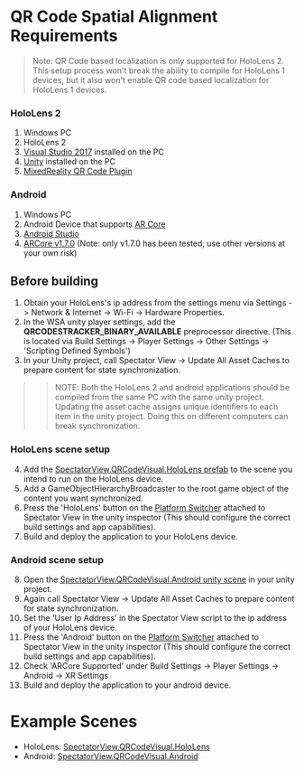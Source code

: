 # QR Code Spatial Alignment Requirements
> Note: QR Code based localization is only supported for HoloLens 2. This setup process won't break the ability to compile for HoloLens 1 devices, but it also won't enable QR code based localization for HoloLens 1 devices.

### HoloLens 2
1. Windows PC
2. HoloLens 2
3. [Visual Studio 2017](https://visualstudio.microsoft.com/vs/) installed on the PC
4. [Unity](https://unity3d.com/get-unity/download) installed on the PC
5. [MixedReality QR Code Plugin](https://github.com/dorreneb/mixed-reality/releases)

### Android
1. Windows PC
2. Android Device that supports [AR Core](https://developers.google.com/ar/discover/supported-devices)
3. [Android Studio](https://developer.android.com/studio)
4. [ARCore v1.7.0](https://github.com/google-ar/arcore-unity-sdk/releases/tag/v1.7.0) (Note: only v1.7.0 has been tested, use other versions at your own risk)

## Before building
1. Obtain your HoloLens's ip address from the settings menu via Settings -> Network & Internet -> Wi-Fi -> Hardware Properties.
2. In the WSA unity player settings, add the **QRCODESTRACKER_BINARY_AVAILABLE** preprocessor directive. (This is located via Build Settings -> Player Settings -> Other Settings -> 'Scripting Defined Symbols')
3. In your Unity project, call Spectator View -> Update All Asset Caches to prepare content for state synchronization.

>> NOTE: Both the HoloLens 2 and android applications should be compiled from the same PC with the same unity project. Updating the asset cache assigns unique identifiers to each item in the unity project. Doing this on different computers can break synchronization.

### HoloLens scene setup
4. Add the [SpectatorView.QRCodeVisual.HoloLens prefab](Prefabs/SpectatorView.QRCodeVisual.HoloLens.prefab) to the scene you intend to run on the HoloLens device.
5. Add a GameObjectHierarchyBroadcaster to the root game object of the content you want synchronized. 
6. Press the 'HoloLens' button on the [Platform Switcher](Scripts/Editor/PlatformSwitcherEditor.cs) attached to Spectator View in the unity inspector (This should configure the correct build settings and app capabilities).
7. Build and deploy the application to your HoloLens device.

### Android scene setup
8. Open the [SpectatorView.QRCodeVisual.Android unity scene](Scenes/SpectatorView.ASA.Android.unity) in your unity project.
9. Again call Spectator View -> Update All Asset Caches to prepare content for state synchronization.
10. Set the 'User Ip Address' in the Spectator View script to the ip address of your HoloLens device.
11. Press the 'Android' button on the [Platform Switcher](Scripts/Editor/PlatformSwitcherEditor.cs) attached to Spectator View in the unity inspector (This should configure the correct build settings and app capabilities).
12. Check 'ARCore Supported' under Build Settings -> Player Settings -> Android -> XR Settings
13. Build and deploy the application to your android device.

# Example Scenes
* HoloLens: [SpectatorView.QRCodeVisual.HoloLens](Scenes/SpectatorView.QRCodeVisual.HoloLens.unity)
* Android: [SpectatorView.QRCodeVisual.Android](Scenes/SpectatorView.QRCodeVisual.Android.unity)
